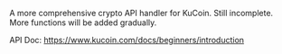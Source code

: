 A more comprehensive crypto API handler for KuCoin. Still incomplete. More functions will be added gradually.

API Doc: https://www.kucoin.com/docs/beginners/introduction
